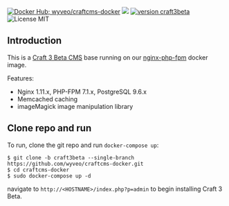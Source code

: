 [![Docker Hub; wyveo/craftcms-docker](https://img.shields.io/badge/docker%20hub-%20wyveo%2Fcraftcms--docker-blue.svg)](https://hub.docker.com/r/wyveo/craftcms-docker/) [![](https://images.microbadger.com/badges/image/wyveo/craftcms-docker:craft3beta.svg)](https://microbadger.com/images/wyveo/craftcms-docker:craft3beta "Get your own image badge on microbadger.com") [![version craft3beta](https://img.shields.io/badge/version-craft3beta-blue.svg)](https://craftcms.com/3) ![License MIT](https://img.shields.io/badge/license-MIT-blue.svg)
## Introduction
This is a [Craft 3 Beta CMS](https://craftcms.com/3) base running on our [nginx-php-fpm](https://hub.docker.com/r/wyveo/nginx-php-fpm/) docker image.

Features:

 - Nginx 1.11.x, PHP-FPM 7.1.x, PostgreSQL 9.6.x
 - Memcached caching
 - imageMagick image manipulation library

## Clone repo and run
To run, clone the git repo and run `docker-compose up`:
```
$ git clone -b craft3beta --single-branch https://github.com/wyveo/craftcms-docker.git
$ cd craftcms-docker
$ sudo docker-compose up -d
```

navigate to `http://<HOSTNAME>/index.php?p=admin` to begin installing Craft 3 Beta.
